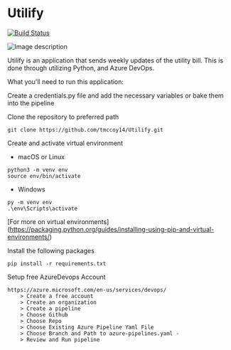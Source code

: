# Utilify

[![Build Status](https://dev.azure.com/tuckermmccoy/GitProjects/_apis/build/status/tmccoy14.Utilify?branchName=master)](https://dev.azure.com/tuckermmccoy/GitProjects/_build/latest?definitionId=1&branchName=master)

![Image description](https://www.portseattle.org/sites/default/files/2018-03/la-me-political-issues-public-utilities.png)

Utilify is an application that sends weekly updates of the utility bill. This is done through utilizing Python, and Azure DevOps.

What you'll need to run this application:

Create a credentials.py file and add the necessary variables or bake them into the pipeline

Clone the repository to preferred path
```
git clone https://github.com/tmccoy14/Utilify.git
```
Create and activate virtual environment
* macOS or Linux
```
python3 -m venv env
source env/bin/activate
```
* Windows
```
py -m venv env
.\env\Scripts\activate
```
[For more on virtual environments] (https://packaging.python.org/guides/installing-using-pip-and-virtual-environments/)

Install the following packages
```
pip install -r requirements.txt
```

Setup free AzureDevops Account
```
https://azure.microsoft.com/en-us/services/devops/
    > Create a free account
    > Create an organization
    > Create a pipeline 
    > Choose Github 
    > Choose Repo 
    > Choose Existing Azure Pipeline Yaml File 
    > Choose Branch and Path to azure-pipelines.yaml -
    > Review and Run pipeline
```